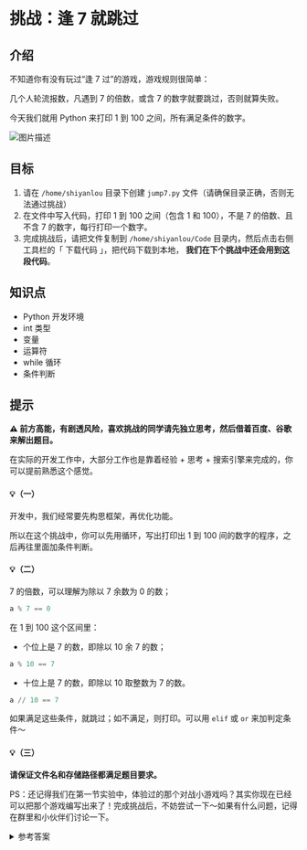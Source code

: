 # 挑战：逢 7 就跳过

## 介绍

不知道你有没有玩过“逢 7 过”的游戏，游戏规则很简单：

几个人轮流报数，凡遇到 7 的倍数，或含 7 的数字就要跳过，否则就算失败。

今天我们就用 Python 来打印 1 到 100 之间，所有满足条件的数字。

![图片描述](https://doc.shiyanlou.com/courses/uid8504-20190522-1558521315468)

## 目标

1. 请在 `/home/shiyanlou` 目录下创建 `jump7.py` 文件（请确保目录正确，否则无法通过挑战）
2. 在文件中写入代码，打印 1 到 100 之间（包含 1 和 100），不是 7 的倍数、且不含 7 的数字，每行打印一个数字。
3. 完成挑战后，请把文件复制到 `/home/shiyanlou/Code` 目录内，然后点击右侧工具栏的「 下载代码 」，把代码下载到本地， **我们在下个挑战中还会用到这段代码**。

## 知识点

- Python 开发环境
- int 类型
- 变量
- 运算符
- while 循环
- 条件判断

## 提示

**⚠️ 前方高能，有剧透风险，喜欢挑战的同学请先独立思考，然后借着百度、谷歌来解出题目。**

在实际的开发工作中，大部分工作也是靠着经验 + 思考 + 搜索引擎来完成的，你可以提前熟悉这个感觉。

#### 💡（一）

开发中，我们经常要先构思框架，再优化功能。

所以在这个挑战中，你可以先用循环，写出打印出 1 到 100 间的数字的程序，之后再往里面加条件判断。

#### 💡（二）

7 的倍数，可以理解为除以 7 余数为 0 的数；

```python
a % 7 == 0
```

在 1 到 100 这个区间里：

- 个位上是 7 的数，即除以 10 余 7 的数；

```python
a % 10 == 7
```

- 十位上是 7 的数，即除以 10 取整数为 7 的数。

```python
a // 10 == 7
```

如果满足这些条件，就跳过；如不满足，则打印。可以用 `elif` 或 `or` 来加判定条件～

#### 💡（三）

**请保证文件名和存储路径都满足题目要求。**

PS：还记得我们在第一节实验中，体验过的那个对战小游戏吗？其实你现在已经可以把那个游戏编写出来了！完成挑战后，不妨尝试一下～如果有什么问题，记得在群里和小伙伴们讨论一下。

<details>
   <summary>参考答案</summary>
   <p>使用 while：</p>
   <pre><code>
a = 0
while a < 100:
    a = a + 1
    if a % 7 == 0 or a % 10 == 7 or a // 10 == 7:
        continue
    else:
        print(a)
   </code></pre>
   <p>使用 for：</p>
   <pre><code>
for a in range(1,101):
    if a % 7 == 0 or a % 10 == 7 or a // 10 == 7:
        continue
    else:
        print(a)
   </code></pre>
</details>